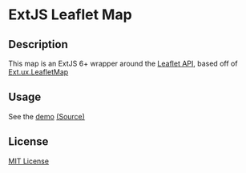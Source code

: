 # ExtJS Leaflet Map

## Description

This map is an ExtJS 6+ wrapper around the [Leaflet API](http://leafletjs.com/reference.html), based off of [Ext.ux.LeafletMap](https://github.com/tschortsch/Ext.ux.LeafletMap)

## Usage

See the [demo](https://maxpowa.github.io/extjs6-leaflet/) [(Source)](https://github.com/maxpowa/extjs6-leaflet/tree/master/demo)

## License

[MIT License](LICENSE)
